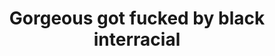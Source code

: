 ---
layout: post
title: Gorgeous got fucked by black interracial
duration: '28:56'
view: 250
rate: 2
video: 'https://flashservice.xvideos.com/embedframe/19723987'
priority: 0.9
changefreq: daily
---